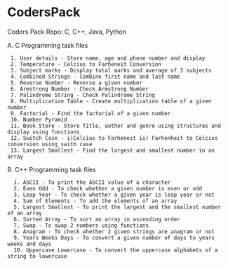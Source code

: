# CodersPack
Coders Pack Repo: C, C++, Java, Python

A. C Programming task files

     1. User details - Store name, age and phone number and display 
     2. Temperature - Celcius to Farheneit Conversion
     3. Subject marks - Display total marks and average of 3 subjects
     4. Combined Strings - Combine first name and last name
     5. Reverse Number - Reverse a given number
     6. Armstrong Number - Check Armstrong Number
     7. Palindrome String - Check Palindrome String
     8. Multiplication Table - Create multiplication table of a given number
     9. Factorial - Find the factorial of a given number
     10. Number Pyramid 
     11. Book Store - Store Title, author and genre using structures and display using functions
     12. Switch Case - i)Celcius to Farheneit ii) Farhenheit to Celcius conversion using swith case
     13. Largest Smallest - Find the largest and smallest number in an array

B. C++ Programming task files

      1. ASCII - To print the ASCII value of a character
      2. Even Odd - To check whether a given number is even or odd
      3. Leap Year - To check whether a given year is leap year or not
      4. Sum of Elements - To add the elements of an array
      5. Largest Smallest - To print the largest and the smallest number of an array
      6. Sorted Array - To sort an array in ascending order
      7. Swap - To swap 2 numbers using functions
      8. Anagram - To check whether 2 given strings are anagram or not
      9. Years Weeks Days - To convert a given number of days to years weeks and days
      10. Uppercase Lowercase - To convert the uppercase alphabets of a string to lowercase
